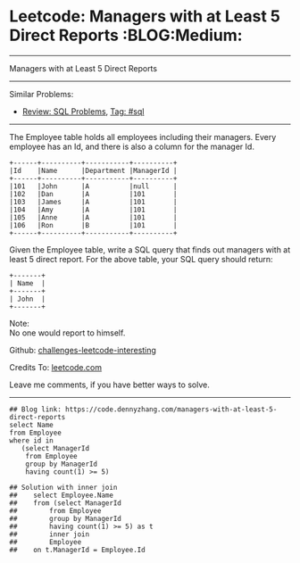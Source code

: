 # Leetcode: Managers with at Least 5 Direct Reports     :BLOG:Medium:


---

Managers with at Least 5 Direct Reports  

---

Similar Problems:  
-   [Review: SQL Problems](https://code.dennyzhang.com/review-sql), [Tag: #sql](https://code.dennyzhang.com/tag/sql)

---

The Employee table holds all employees including their managers. Every employee has an Id, and there is also a column for the manager Id.  

    +------+----------+-----------+----------+
    |Id    |Name      |Department |ManagerId |
    +------+----------+-----------+----------+
    |101   |John      |A          |null      |
    |102   |Dan       |A          |101       |
    |103   |James     |A          |101       |
    |104   |Amy       |A          |101       |
    |105   |Anne      |A          |101       |
    |106   |Ron       |B          |101       |
    +------+----------+-----------+----------+

Given the Employee table, write a SQL query that finds out managers with at least 5 direct report. For the above table, your SQL query should return:  

    +-------+
    | Name  |
    +-------+
    | John  |
    +-------+

Note:  
No one would report to himself.  

Github: [challenges-leetcode-interesting](https://github.com/DennyZhang/challenges-leetcode-interesting/tree/master/managers-with-at-least-5-direct-reports)  

Credits To: [leetcode.com](https://leetcode.com/problems/managers-with-at-least-5-direct-reports/description/)  

Leave me comments, if you have better ways to solve.  

---

    ## Blog link: https://code.dennyzhang.com/managers-with-at-least-5-direct-reports
    select Name
    from Employee
    where id in
       (select ManagerId
        from Employee
        group by ManagerId
        having count(1) >= 5)
    
    ## Solution with inner join
    ##    select Employee.Name
    ##    from (select ManagerId
    ##        from Employee
    ##        group by ManagerId
    ##        having count(1) >= 5) as t
    ##        inner join
    ##        Employee
    ##    on t.ManagerId = Employee.Id